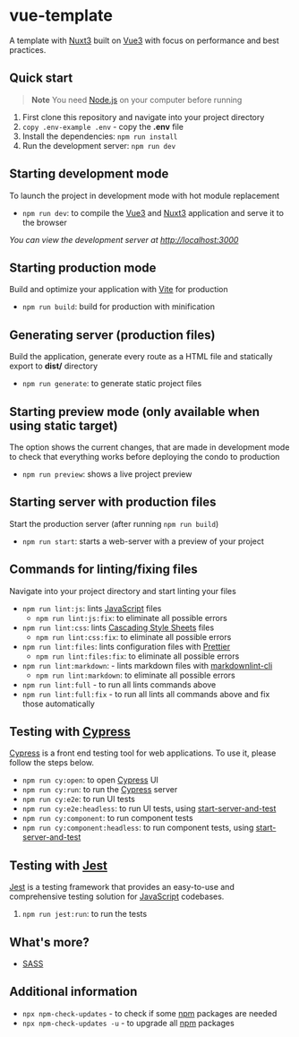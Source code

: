 # vue-template

A template with [Nuxt3](https://github.com/nuxt) built on [Vue3](https://github.com/vuejs/vue) with focus on performance and best practices.

## Quick start

> **Note**
> You need [Node.js](https://github.com/nodejs) on your computer before running

1. First clone this repository and navigate into your project directory
2. `copy .env-example .env` - copy the **.env** file
3. Install the dependencies: `npm run install`
4. Run the development server: `npm run dev`

## Starting development mode

To launch the project in development mode with hot module replacement

- `npm run dev`: to compile the [Vue3](https://github.com/vuejs/vue) and [Nuxt3](https://github.com/nuxt/framework) application and serve it to the browser

_You can view the development server at <http://localhost:3000>_

## Starting production mode

Build and optimize your application with [Vite](https://github.com/vitejs/vite) for production

- `npm run build`: build for production with minification

## Generating server (production files)

Build the application, generate every route as a HTML file and statically export to **dist/** directory

- `npm run generate`: to generate static project files

## Starting preview mode (only available when using **static** target)

The option shows the current changes, that are made in development mode to check that everything works before deploying the condo to production

- `npm run preview`: shows a live project preview

## Starting server with production files

Start the production server (after running `npm run build`)

- `npm run start`: starts a web-server with a preview of your project

## Commands for linting/fixing files

Navigate into your project directory and start linting your files

- `npm run lint:js`: lints [JavaScript](https://www.javascript.com) files
  - `npm run lint:js:fix`: to eliminate all possible errors
- `npm run lint:css`: lints [Cascading Style Sheets](https://developer.mozilla.org/en-US/docs/Web/CSS) files
  - `npm run lint:css:fix`: to eliminate all possible errors
- `npm run lint:files`: lints configuration files with [Prettier](https://github.com/prettier/prettier)
  - `npm run lint:files:fix`: to eliminate all possible errors
- `npm run lint:markdown`: - lints markdown files with [markdownlint-cli](https://www.npmjs.com/package/markdownlint-cli)
  - `npm run lint:markdown`: to eliminate all possible errors
- `npm run lint:full` - to run all lints commands above
- `npm run lint:full:fix` - to run all lints all commands above and fix those automatically

## Testing with [Cypress](https://cypress.io)

[Cypress](https://cypress.io) is a front end testing tool for web applications. To use it, please follow the steps below.

- `npm run cy:open`: to open [Cypress](https://cypress.io) UI
- `npm run cy:run`: to run the [Cypress](https://cypress.io) server
- `npm run cy:e2e`: to run UI tests
- `npm run cy:e2e:headless`: to run UI tests, using [start-server-and-test](https://github.com/bahmutov/start-server-and-test)
- `npm run cy:component`: to run component tests
- `npm run cy:component:headless`: to run component tests, using [start-server-and-test](https://github.com/bahmutov/start-server-and-test)

## Testing with [Jest](https://jestjs.io)

[Jest](https://jestjs.io) is a testing framework that provides an easy-to-use and comprehensive testing solution for [JavaScript](https://www.javascript.com) codebases.

1. `npm run jest:run`: to run the tests

## What's more?

- [SASS](https://sass-lang.com)

## Additional information

- `npx npm-check-updates` - to check if some [npm](https://www.npmjs.com) packages are needed
- `npx npm-check-updates -u` - to upgrade all [npm](https://www.npmjs.com) packages
